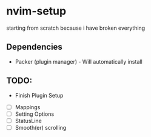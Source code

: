 # nvim-setup
starting from scratch because i have broken everything

## Dependencies

- Packer (plugin manager) - Will automatically install

## TODO:

- Finish Plugin Setup
- [ ] Mappings
- [ ] Setting Options
- [ ] StatusLine
- [ ] Smooth(er) scrolling

